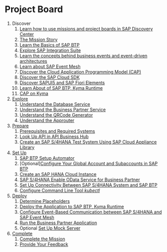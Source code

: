 # Project Board

<!-- disco-toc-start -->

1. Discover
    1. [Learn how to use missions and project boards in SAP Discovery Center](./discover/how-to-use-missions/README.md)
    1. [The Mission Story](discover/business-story/README.md)
    1. [Learn the Basics of SAP BTP](discover/btp-basics/README.md)
    1. [Explore SAP Integration Suite](./discover/sap-integration-suite/README.md)
    1. [Learn the concepts behind business events and event-driven architectures](./discover/event-driven-architecture/README.md)
    1. [Learn about SAP Event Mesh](./discover/sap-event-mesh/README.md)
    1. [Discover the Cloud Application Programming Model (CAP)](./discover/discover-cap/README.md)
    1. [Discover the SAP Cloud SDK](./discover/discover-sap-cloud-sdk/README.md)
    1. [Discover SAPUI5 and SAP Fiori Elements](./discover/ui5-fiori-elements-business-app-studio-launchpad/README.md)
    1. [Learn About of SAP BTP, Kyma Runtime](discover/kyma-basics/README.md)
    1. [CAP on Kyma](discover/cap-on-kyma/README.md)
2. [Explore](explore/README.md)
    1. [Understand the Database Service](explore/db-service/README.md)
    1. [Understand the Business Partner Service](explore/bp-service/README.md)
    1. [Understand the QRCode Generator](explore/qrcodegenerator/README.md)
    1. [Understand the Approuter](explore/approuter/README.md)
2. [Prepare](prepare/README.md)
    1. [Prerequisites and Required Systems](prepare/prerequisites/README.md)
    1. [Look Up API in API Business Hub](prepare/explore-apis-and-events/README.md)
    1. [Create an SAP S/4HANA Test System Using SAP Cloud Appliance Library](prepare/cal/README.md)
3. [Set Up](set%20up/README.md)
    1. [SAP BTP Setup Automator](set%20up/btp-setup-automator/README.md)
    1. [Optional][Configure Your Global Account and Subaccounts in SAP BTP](set%20up/configure-account/README.md)
    1. [Create an SAP HANA Cloud Instance](set%20up/hana/README.md)
    1. [SAP S/4HANA Enable OData Service for Business Partner](set%20up/s4h-setup/README.md)
    1. [Set Up Connectivity Between SAP S/4HANA System and SAP BTP](set%20up/connectivity/README.md)
    1. [Configure Command Line Tool *kubectl*](set%20up/kubeconfig-setup/README.md)
4. [Deploy](deploy/README.md)
    1. [Determine Placeholders](deploy/prepare-deployment/README.md)
    1. [Deploy the Application to SAP BTP, Kyma Runtime](deploy/deploy/README.md)
    1. [Configure Event-Based Communication between SAP S/4HANA and SAP Event Mesh](deploy/configure-channel/README.md)
    1. [Run the Business Partner Application](deploy/run-the-scenario/README.md)
    1. Optional [Set Up Mock Server](deploy/setup-mock/README.md)
5. [Complete](complete/README.md)
    1. [Complete the Mission](complete/complete-mission/README.md)
    2. [Provide Your Feedback](complete/give-feedback/README.md)

<!-- disco-toc-end -->
